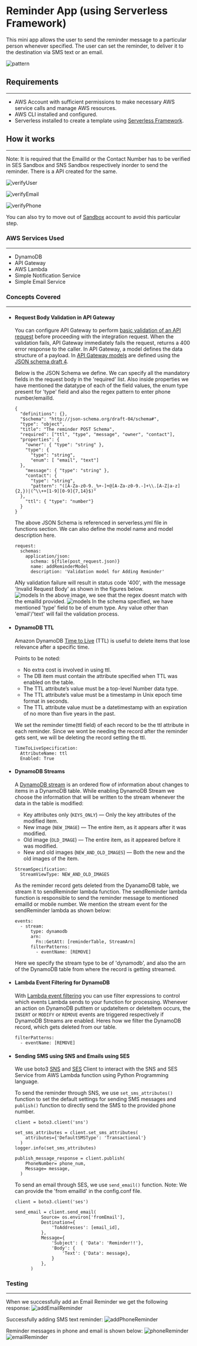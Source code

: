 # Reminder App (using Serverless Framework)

This mini app allows the user to send the reminder message to a particular person whenever specified. The user can set the reminder, to deliver it to the destination via SMS text or an email.


![pattern](https://github.com/AdithyaBNayak/serverless-reminder_app/blob/main/images/reminderapp.png) 


## Requirements
---
- AWS Account with sufficient permissions to make necessary AWS service calls and manage AWS resources.
- AWS CLI installed and configured.
- Serverless installed to create a template using [Serverless Framework](https://www.serverless.com/).



## How it works
---

Note: It is required that the EmailId or the Contact Number has to be verified in SES Sandbox and SNS Sandbox respectively inorder to send the reminder. There is a API created for the same.

![verifyUser](https://github.com/AdithyaBNayak/serverless-reminder_app/blob/main/images/verifyUser.png)

![verifyEmail](https://github.com/AdithyaBNayak/serverless-reminder_app/blob/main/images/emailNotverified.png)

![verifyPhone](https://github.com/AdithyaBNayak/serverless-reminder_app/blob/main/images/phoneNotVerified.png)

You can also try to move out of [Sandbox](https://docs.aws.amazon.com/ses/latest/dg/request-production-access.html) account to avoid this particular step.


### AWS Services Used
---
- DynamoDB
- API Gateway
- AWS Lambda 
- Simple Notification Service
- Simple Email Service


### Concepts Covered
---
- #### Request Body Validation in API Gateway
  You can configure API Gateway to perform [basic validation of an API request](https://docs.aws.amazon.com/apigateway/latest/developerguide/api-gateway-method-request-validation.html) before proceeding with the integration request. When the validation fails, API Gateway immediately fails the request, returns a 400 error response to the caller.
  In API Gateway, a model defines the data structure of a payload. In [API Gateway models](https://docs.aws.amazon.com/apigateway/latest/developerguide/how-to-create-model.html) are defined using the [JSON schema draft 4](https://datatracker.ietf.org/doc/html/draft-zyp-json-schema-04).

  Below is the JSON Schema we define. We can specify all the mandatory fields in the request body in the 'required' list. Also inside properties we have mentioned the datatype of each of the field values, the enum type present for 'type' field and also the regex pattern to enter phone number/emailId.
  ```
  {
    "definitions": {},
    "$schema": "http://json-schema.org/draft-04/schema#",
    "type": "object",
    "title": "The reminder POST Schema",
    "required": ["ttl", "type", "message", "owner", "contact"],
    "properties": {
      "owner": { "type": "string" },
      "type": { 
        "type": "string",
        "enum": [ "email", "text"]
    },
      "message": { "type": "string" },
      "contact": { 
        "type": "string",
        "pattern": "([A-Za-z0-9._%+-]+@[A-Za-z0-9.-]+\\.[A-Z|a-z]{2,})|(^\\++[1-9][0-9]{7,14}$)"
    },
      "ttl": { "type": "number"}
    }
  }
  ```
  The above JSON Schema is referenced in serverless.yml file in functions section. We can also define the model name and model description here.
    ```
    request:
      schemas:
        application/json:
          schema: ${file(post_request.json)}
          name: addReminderModel
          description: 'Validation model for Adding Reminder'
    ```
  ANy validation failure will result in status code '400', with the message 'Invalid Request Body' as shown in the figures below.  
  ![models](https://github.com/AdithyaBNayak/serverless-reminder_app/blob/main/images/contact-regexerror.png)
  In the above image, we see that the regex doesnt match with the emailId provided.
  ![models](https://github.com/AdithyaBNayak/serverless-reminder_app/blob/main/images/enum-error.png)
  In the schema specified, we have mentioned 'type' field to be of enum type. Any value other than 'email'/'text' will fail the validation process.

- #### DynamoDB TTL
  Amazon DynamoDB [Time to Live](https://docs.aws.amazon.com/amazondynamodb/latest/developerguide/TTL.html) (TTL) is useful to delete items that lose relevance after a specific time.

  Points to be noted:
  - No extra cost is involved in using ttl.
  - The DB item must contain the attribute specified when TTL was enabled on the table.
  - The TTL attribute’s value must be a top-level Number data type.
  - The TTL attribute’s value must be a timestamp in Unix epoch time format in seconds.
  - The TTL attribute value must be a datetimestamp with an expiration of no more than five years in the past.

  We set the reminder time(ttl field) of each record to be the ttl attribute in each reminder. Since we wont be needing the record after the reminder gets sent, we will be deleting the record setting the ttl.
  ```
  TimeToLiveSpecification: 
    AttributeName: ttl
    Enabled: True
  ```
    
- #### DynamoDB Streams
  A [DynamoDB stream](https://docs.aws.amazon.com/amazondynamodb/latest/developerguide/Streams.html) is an ordered flow of information about changes to items in a DynamoDB table.
  While enabling DynamoDB Stream we choose the information that will be written to the stream whenever the data in the table is modified:
    - Key attributes only (`KEYS_ONLY`) — Only the key attributes of the modified item.
    - New image (`NEW_IMAGE`) — The entire item, as it appears after it was modified.
    - Old image (`OLD_IMAGE`) — The entire item, as it appeared before it was modified.
    - New and old images (`NEW_AND_OLD_IMAGES`) — Both the new and the old images of the item.
  ```
  StreamSpecification: 
    StreamViewType: NEW_AND_OLD_IMAGES 
  ```

  As the reminder record gets deleted from the DyanamoDB table, we stream it to sendReminder lambda function. The sendReminder lambda function is responsible to send the reminder message to mentioned emailId or mobile number.
  We mention the stream event for the sendReminder lambda as shown below:
  ```
  events:
    - stream:
        type: dynamodb
        arn:
          Fn::GetAtt: [reminderTable, StreamArn]
        filterPatterns:
          - eventName: [REMOVE]
  ```
  Here we specify the stream type to be of 'dynamodb', and also the arn of the DynamoDB table from where the record is getting streamed.         
  
- #### Lambda Event Filtering for DynamoDB
  With [Lambda event filtering](https://docs.aws.amazon.com/lambda/latest/dg/invocation-eventfiltering.html) you can use filter expressions to control which events Lambda sends to your function for processing.
  Whenever an action on DynamoDB putItem or updateItem or deleteItem occurs, the `INSERT` or `MODIFY` or `REMOVE` events are triggered respectively if DynamoDB Streams are enabled.
  Heres how we filter the DynamoDB record, which gets deleted from our table.
  ```
  filterPatterns:
    - eventName: [REMOVE]
  ```
  
- #### Sending SMS using SNS and Emails using SES
  We use boto3 [SNS](https://boto3.amazonaws.com/v1/documentation/api/latest/reference/services/sns.html) and [SES](https://boto3.amazonaws.com/v1/documentation/api/latest/reference/services/ses.html) Client to interact with the SNS and SES Service from AWS Lambda function using Python Programming language.

  To send  the reminder through SNS, we use `set_sms_attributes()` function to set the default settings for sending SMS messages and `publish()` function to directly send the SMS to the provided phone number.
  ```
  client = boto3.client('sns')

  set_sms_attributes = client.set_sms_attributes(
      attributes={'DefaultSMSType': 'Transactional'}
    )
  logger.info(set_sms_attributes)
  
  publish_message_response = client.publish(
      PhoneNumber= phone_num,
      Message= message,        
    )
  ```
  To send an email through SES, we use `send_email()` function.
  Note: We can provide the 'from emailId' in the config.conf file.

  ```
  client = boto3.client('ses')

  send_email = client.send_email(
            Source= os.environ['fromEmail'],
            Destination={
                'ToAddresses': [email_id],                
            },
            Message={
                'Subject': { 'Data': 'Reminder!!'},
                'Body': {
                    'Text': {'Data': message},                    
                }
            },            
        )
  ```


### Testing
---
When we successfully add an Email Reminder we get the following response:
![addEmailReminder](https://github.com/AdithyaBNayak/serverless-reminder_app/blob/main/images/addemailReminderSuccess.png)

Successfully adding SMS text reminder:
![addPhoneReminder](https://github.com/AdithyaBNayak/serverless-reminder_app/blob/main/images/success-addReminder.png)

Reminder messages in phone and email is shown below:
![phoneReminder](https://github.com/AdithyaBNayak/serverless-reminder_app/blob/main/images/text-reminder.jpeg)
![emailReminder](https://github.com/AdithyaBNayak/serverless-reminder_app/blob/main/images/email-reminder.jpeg)